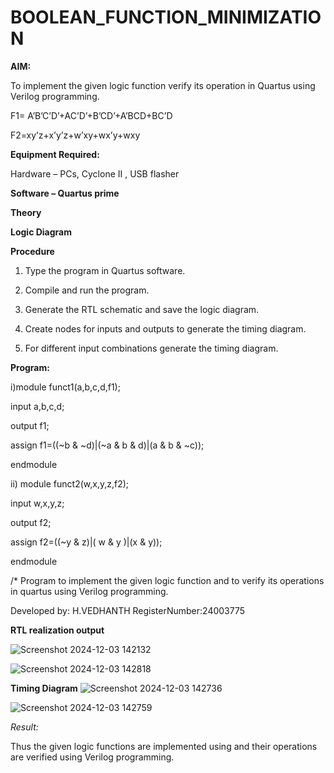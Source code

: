 # BOOLEAN_FUNCTION_MINIMIZATION

**AIM:**

To implement the given logic function verify its operation in Quartus using Verilog programming.

F1= A’B’C’D’+AC’D’+B’CD’+A’BCD+BC’D 

F2=xy’z+x’y’z+w’xy+wx’y+wxy

**Equipment Required:**

Hardware – PCs, Cyclone II , USB flasher

**Software – Quartus prime**

**Theory**

**Logic Diagram**

**Procedure**

1.	Type the program in Quartus software.

2.	Compile and run the program.

3.	Generate the RTL schematic and save the logic diagram.

4.	Create nodes for inputs and outputs to generate the timing diagram.

5.	For different input combinations generate the timing diagram.


**Program:**

i)module funct1(a,b,c,d,f1);

input a,b,c,d;

output f1;

assign f1=((~b & ~d)|(~a & b & d)|(a & b & ~c));

endmodule


ii)
module funct2(w,x,y,z,f2);

input w,x,y,z;

output f2;

assign f2=((~y & z)|( w & y )|(x & y));

endmodule


/* Program to implement the given logic function and to verify its operations in quartus using Verilog programming. 

Developed by: H.VEDHANTH
RegisterNumber:24003775


**RTL realization output**

![Screenshot 2024-12-03 142132](https://github.com/user-attachments/assets/2047cfd7-1ced-4f28-a450-2007a08aa425)


![Screenshot 2024-12-03 142818](https://github.com/user-attachments/assets/715915c1-1d33-4bb9-bd76-b2bc4790389b)

**Timing Diagram**
![Screenshot 2024-12-03 142736](https://github.com/user-attachments/assets/955feb5b-40ba-442e-9161-0c38d287160c)

![Screenshot 2024-12-03 142759](https://github.com/user-attachments/assets/eefeb87f-a5ac-44e7-b308-3fba549fb3da)

*Result:*

Thus the given logic functions are implemented using and their operations are verified using Verilog programming.
